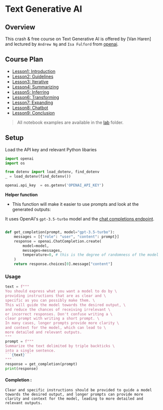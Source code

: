 # Text Generative AI


## Overview

This crash & free course on Text Generative AI is offered by [Van Haren] and lectured by `Andrew Ng` and `Isa Fulford` from [openai](openai.com).

## Course Plan

- [Lesson1: Introduction](./l1-intro-notes.md)
- [Lesson2: Guidelines](./l2-guidelines-notes.md)
- [Lesson3: Iterative](./l3-iterative-prompt-dev.md)
- [Lesson4: Summarizing](./l4-summarizing.md)
- [Lesson5: Inferring](./l5-inferring.md)
- [Lesson6: Transforming](./l6-transforming.md)
- [Lesson7: Expanding](./l7-expanding.md)
- [Lesson8: Chatbot](./l8-chatbot.md)
- [Lesson9: Conclusion](./l9-conclusion.md)

> All notebook examples are available in the [lab](./lab/) folder.
## Setup

Load the API key and relevant Python libaries


```python
import openai
import os

from dotenv import load_dotenv, find_dotenv
_ = load_dotenv(find_dotenv())

openai.api_key  = os.getenv('OPENAI_API_KEY')
```

**Helper function**

- This function will make it easier to use prompts and look at the generated outputs:

It uses OpenAI's `gpt-3.5-turbo` model and the [chat completions endpoint](https://platform.openai.com/docs/guides/chat).


```python

def get_completion(prompt, model="gpt-3.5-turbo"):
    messages = [{"role": "user", "content": prompt}]
    response = openai.ChatCompletion.create(
        model=model,
        messages=messages,
        temperature=0, # this is the degree of randomness of the model's output
    )
    return response.choices[0].message["content"]
```
### Usage

```python
text = f"""
You should express what you want a model to do by \ 
providing instructions that are as clear and \ 
specific as you can possibly make them. \ 
This will guide the model towards the desired output, \ 
and reduce the chances of receiving irrelevant \ 
or incorrect responses. Don't confuse writing a \ 
clear prompt with writing a short prompt. \ 
In many cases, longer prompts provide more clarity \ 
and context for the model, which can lead to \ 
more detailed and relevant outputs.
"""
prompt = f"""
Summarize the text delimited by triple backticks \ 
into a single sentence.
```{text}```
"""
response = get_completion(prompt)
print(response)
```
#### Completion : 

```
Clear and specific instructions should be provided to guide a model towards the desired output, and longer prompts can provide more clarity and context for the model, leading to more detailed and relevant outputs.
```




